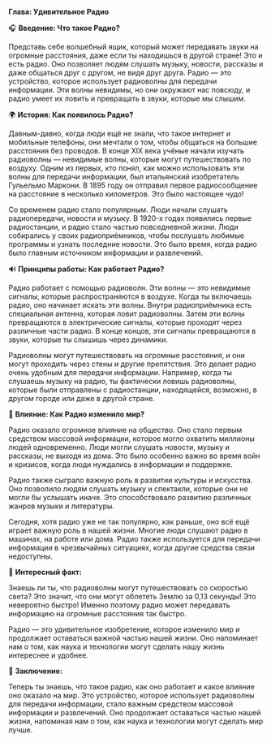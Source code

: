 **Глава: Удивительное Радио**

🎧 **Введение: Что такое Радио?**

Представь себе волшебный ящик, который может передавать звуки на огромные расстояния, даже если ты находишься в другой стране! Это и есть радио. Оно позволяет людям слушать музыку, новости, рассказы и даже общаться друг с другом, не видя друг друга. Радио — это устройство, которое использует радиоволны для передачи информации. Эти волны невидимы, но они окружают нас повсюду, и радио умеет их ловить и превращать в звуки, которые мы слышим.

🌍 **История: Как появилось Радио?**

Давным-давно, когда люди ещё не знали, что такое интернет и мобильные телефоны, они мечтали о том, чтобы общаться на большие расстояния без проводов. В конце XIX века учёные начали изучать радиоволны — невидимые волны, которые могут путешествовать по воздуху. Одним из первых, кто понял, как можно использовать эти волны для передачи информации, был итальянский изобретатель Гульельмо Маркони. В 1895 году он отправил первое радиосообщение на расстояние в несколько километров. Это было настоящее чудо!

Со временем радио стало популярным. Люди начали слушать радиопередачи, новости и музыку. В 1920-х годах появились первые радиостанции, и радио стало частью повседневной жизни. Люди собирались у своих радиоприёмников, чтобы послушать любимые программы и узнать последние новости. Это было время, когда радио было главным источником информации и развлечений.

🔊 **Принципы работы: Как работает Радио?**

Радио работает с помощью радиоволн. Эти волны — это невидимые сигналы, которые распространяются в воздухе. Когда ты включаешь радио, оно начинает искать эти волны. Внутри радиоприёмника есть специальная антенна, которая ловит радиоволны. Затем эти волны превращаются в электрические сигналы, которые проходят через различные части радио. В конце концов, эти сигналы превращаются в звуки, которые ты слышишь через динамики.

Радиоволны могут путешествовать на огромные расстояния, и они могут проходить через стены и другие препятствия. Это делает радио очень удобным для передачи информации. Например, когда ты слушаешь музыку на радио, ты фактически ловишь радиоволны, которые были отправлены с радиостанции, находящейся, возможно, в другом городе или даже в другой стране.

📢 **Влияние: Как Радио изменило мир?**

Радио оказало огромное влияние на общество. Оно стало первым средством массовой информации, которое могло охватить миллионы людей одновременно. Люди могли слушать новости, музыку и рассказы, не выходя из дома. Это было особенно важно во время войн и кризисов, когда люди нуждались в информации и поддержке.

Радио также сыграло важную роль в развитии культуры и искусства. Оно позволило людям слушать музыку и спектакли, которые они не могли бы услышать иначе. Это способствовало развитию различных жанров музыки и литературы.

Сегодня, хотя радио уже не так популярно, как раньше, оно всё ещё играет важную роль в нашей жизни. Многие люди слушают радио в машинах, на работе или дома. Радио также используется для передачи информации в чрезвычайных ситуациях, когда другие средства связи недоступны.

🌟 **Интересный факт:**

Знаешь ли ты, что радиоволны могут путешествовать со скоростью света? Это значит, что они могут облететь Землю за 0,13 секунды! Это невероятно быстро! Именно поэтому радио может передавать информацию на огромные расстояния так быстро.

Радио — это удивительное изобретение, которое изменило мир и продолжает оставаться важной частью нашей жизни. Оно напоминает нам о том, как наука и технологии могут сделать нашу жизнь интереснее и удобнее. 

🎤 **Заключение:**

Теперь ты знаешь, что такое радио, как оно работает и какое влияние оно оказало на мир. Это устройство, которое использует радиоволны для передачи информации, стало важным средством массовой информации и развлечений. Оно продолжает оставаться частью нашей жизни, напоминая нам о том, как наука и технологии могут сделать мир лучше.